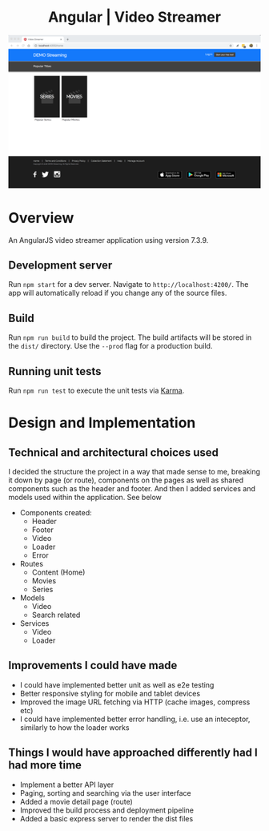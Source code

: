 <h1 align="center">Angular | Video Streamer</h1>

<p align="center">
  <img src="HomeScreen.png">
</p>

# Overview

An AngularJS video streamer application using version 7.3.9.

## Development server

Run `npm start` for a dev server. Navigate to `http://localhost:4200/`. The app will automatically reload if you change any of the source files.

## Build

Run `npm run build` to build the project. The build artifacts will be stored in the `dist/` directory. Use the `--prod` flag for a production build.

## Running unit tests

Run `npm run test` to execute the unit tests via [Karma](https://karma-runner.github.io).

# Design and Implementation

## Technical and architectural choices used 

I decided the structure the project in a way that made sense to me, breaking it down by page (or route), components on the pages as well as shared components such as the header and footer. And then I added services and models used within the application. See below

- Components created:
   - Header
   - Footer
   - Video
   - Loader
   - Error
- Routes
   - Content (Home)
   - Movies
   - Series
- Models
   - Video
   - Search related
- Services
   - Video
   - Loader

## Improvements I could have made

- I could have implemented better unit as well as e2e testing
- Better responsive styling for mobile and tablet devices
- Improved the image URL fetching via HTTP (cache images, compress etc)
- I could have implemented better error handling, i.e. use an inteceptor, similarly to how the loader works

## Things I would have approached differently had I had more time

- Implement a better API layer
- Paging, sorting and searching via the user interface
- Added a movie detail page (route)
- Improved the build process and deployment pipeline 
- Added a basic express server to render the dist files